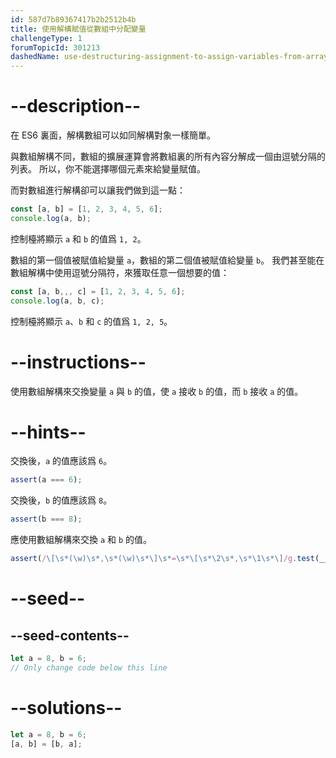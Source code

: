 ```yaml
---
id: 587d7b89367417b2b2512b4b
title: 使用解構賦值從數組中分配變量
challengeType: 1
forumTopicId: 301213
dashedName: use-destructuring-assignment-to-assign-variables-from-arrays
---
```


# --description--

在 ES6 裏面，解構數組可以如同解構對象一樣簡單。

與數組解構不同，數組的擴展運算會將數組裏的所有內容分解成一個由逗號分隔的列表。 所以，你不能選擇哪個元素來給變量賦值。

而對數組進行解構卻可以讓我們做到這一點：

```js
const [a, b] = [1, 2, 3, 4, 5, 6];
console.log(a, b);
```

控制檯將顯示 `a` 和 `b` 的值爲 `1, 2`。

數組的第一個值被賦值給變量 `a`，數組的第二個值被賦值給變量 `b`。 我們甚至能在數組解構中使用逗號分隔符，來獲取任意一個想要的值：

```js
const [a, b,,, c] = [1, 2, 3, 4, 5, 6];
console.log(a, b, c);
```

控制檯將顯示 `a`、`b` 和 `c` 的值爲 `1, 2, 5`。

# --instructions--

使用數組解構來交換變量 `a` 與 `b` 的值，使 `a` 接收 `b` 的值，而 `b` 接收 `a` 的值。

# --hints--

交換後，`a` 的值應該爲 `6`。

```js
assert(a === 6);
```

交換後，`b` 的值應該爲 `8`。

```js
assert(b === 8);
```

應使用數組解構來交換 `a` 和 `b` 的值。

```js
assert(/\[\s*(\w)\s*,\s*(\w)\s*\]\s*=\s*\[\s*\2\s*,\s*\1\s*\]/g.test(__helpers.removeJSComments(code)));
```

# --seed--

## --seed-contents--

```js
let a = 8, b = 6;
// Only change code below this line
```

# --solutions--

```js
let a = 8, b = 6;
[a, b] = [b, a];
```
